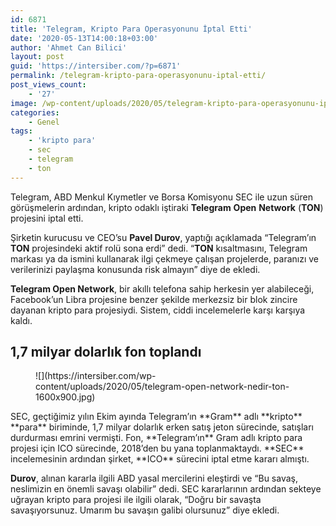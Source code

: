 ```yaml
---
id: 6871
title: 'Telegram, Kripto Para Operasyonunu İptal Etti'
date: '2020-05-13T14:00:18+03:00'
author: 'Ahmet Can Bilici'
layout: post
guid: 'https://intersiber.com/?p=6871'
permalink: /telegram-kripto-para-operasyonunu-iptal-etti/
post_views_count:
    - '27'
image: /wp-content/uploads/2020/05/telegram-kripto-para-operasyonunu-iptal-etti.jpg
categories:
    - Genel
tags:
    - 'kripto para'
    - sec
    - telegram
    - ton
---
```


Telegram, ABD Menkul Kıymetler ve Borsa Komisyonu SEC ile uzun süren görüşmelerin ardından, kripto odaklı iştiraki **Telegram** **Open** **Network** (**TON**) projesini iptal etti.

Şirketin kurucusu ve CEO’su **Pavel Durov**, yaptığı açıklamada “Telegram’ın **TON** projesindeki aktif rolü sona erdi” dedi. “**TON** kısaltmasını, Telegram markası ya da ismini kullanarak ilgi çekmeye çalışan projelerde, paranızı ve verilerinizi paylaşma konusunda risk almayın” diye de ekledi.

**Telegram Open Network**, bir akıllı telefona sahip herkesin yer alabileceği, Facebook’un Libra projesine benzer şekilde merkezsiz bir blok zincire dayanan kripto para projesiydi. Sistem, ciddi incelemelerle karşı karşıya kaldı.

## 1,7 milyar dolarlık fon toplandı

<figure class="wp-block-image size-large">![](https://intersiber.com/wp-content/uploads/2020/05/telegram-open-network-nedir-ton-1600x900.jpg)</figure>SEC, geçtiğimiz yılın Ekim ayında Telegram’ın **Gram** adlı **kripto** **para** biriminde, 1,7 milyar dolarlık erken satış jeton sürecinde, satışları durdurması emrini vermişti. Fon, **Telegram’ın** Gram adlı kripto para projesi için ICO sürecinde, 2018’den bu yana toplanmaktaydı. **SEC** incelemesinin ardından şirket, **ICO** sürecini iptal etme kararı almıştı.

**Durov**, alınan kararla ilgili ABD yasal mercilerini eleştirdi ve “Bu savaş, neslimizin en önemli savaşı olabilir” dedi. SEC kararlarının ardından sekteye uğrayan kripto para projesi ile ilgili olarak, “Doğru bir savaşta savaşıyorsunuz. Umarım bu savaşın galibi olursunuz” diye ekledi.